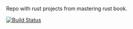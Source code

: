 Repo with rust projects from mastering rust book.

[![Build Status](https://travis-ci.org/pgrzesik/mastering-rust.svg?branch=master)](https://travis-ci.org/pgrzesik/mastering-rust)